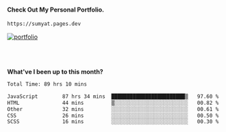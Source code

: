 #### Check Out My Personal Portfolio.
````bash
https://sumyat.pages.dev
````

<a href='https://sumyat.pages.dev/'>
    <img src='https://github.com/sumyat-aung/sumyat-aung/assets/108873224/c9b4f2be-c585-4dd3-84e1-692c3854a6d8' alt='portfolio' align='center' />
</a>


<br />
<br />


<br />
<br />

**What've I been up to this month?**

<!--START_SECTION:waka-->

```txt
Total Time: 89 hrs 10 mins

JavaScript        87 hrs 34 mins  ████████████████████████▒   97.60 %
HTML              44 mins         ▒░░░░░░░░░░░░░░░░░░░░░░░░   00.82 %
Other             32 mins         ░░░░░░░░░░░░░░░░░░░░░░░░░   00.61 %
CSS               26 mins         ░░░░░░░░░░░░░░░░░░░░░░░░░   00.50 %
SCSS              16 mins         ░░░░░░░░░░░░░░░░░░░░░░░░░   00.30 %
```

<!--END_SECTION:waka-->





